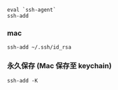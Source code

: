 ```
eval `ssh-agent` 
ssh-add
```

### mac
```
ssh-add ~/.ssh/id_rsa 
```


### 永久保存 (Mac 保存至 keychain)
```
ssh-add -K
```
